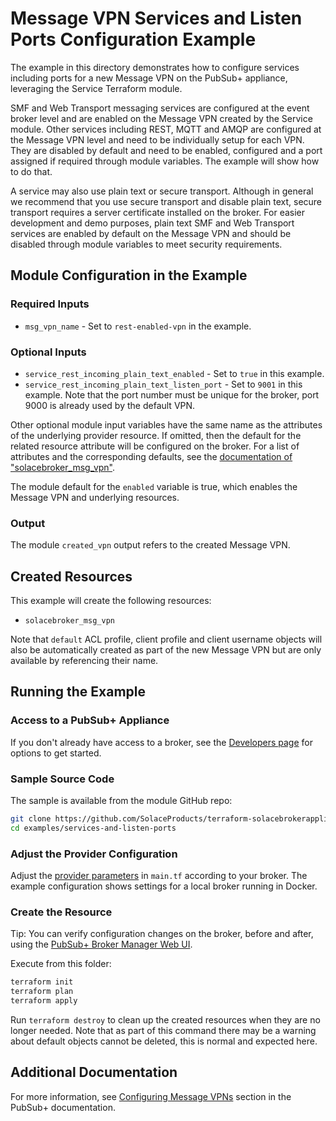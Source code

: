 # Message VPN Services and Listen Ports Configuration Example

The example in this directory demonstrates how to configure services including ports for a new Message VPN on the PubSub+ appliance, leveraging the Service Terraform module.

SMF and Web Transport messaging services are configured at the event broker level and are enabled on the Message VPN created by the Service module. Other services including REST, MQTT and AMQP are configured at the Message VPN level and need to be individually setup for each VPN. They are disabled by default and need to be enabled, configured and a port assigned if required through module variables. The example will show how to do that.

A service may also use plain text or secure transport. Although in general we recommend that you use secure transport and disable plain text, secure transport requires a server certificate installed on the broker. For easier development and demo purposes, plain text SMF and Web Transport services are enabled by default on the Message VPN and should be disabled through module variables to meet security requirements.

## Module Configuration in the Example

### Required Inputs

* `msg_vpn_name` - Set to `rest-enabled-vpn` in the example.

### Optional Inputs

* `service_rest_incoming_plain_text_enabled` - Set to `true` in this example.
* `service_rest_incoming_plain_text_listen_port` - Set to `9001` in this example. Note that the port number must be unique for the broker, port 9000 is already used by the default VPN.

Other optional module input variables have the same name as the attributes of the underlying provider resource. If omitted, then the default for the related resource attribute will be configured on the broker. For a list of attributes and the corresponding defaults, see the [documentation of "solacebroker_msg_vpn"](https://registry.terraform.io/providers/SolaceProducts/solacebrokerappliance/latest/docs/resources/msg_vpn#optional).

The module default for the `enabled` variable is true, which enables the Message VPN and underlying resources.

### Output

The module `created_vpn` output refers to the created Message VPN.

## Created Resources

This example will create the following resources:

* `solacebroker_msg_vpn`

Note that `default` ACL profile, client profile and client username objects will also be automatically created as part of the new Message VPN but are only available by referencing their name.

## Running the Example

### Access to a PubSub+ Appliance

If you don't already have access to a broker, see the [Developers page](https://www.solace.dev/) for options to get started.

### Sample Source Code

The sample is available from the module GitHub repo:

```bash
git clone https://github.com/SolaceProducts/terraform-solacebrokerappliance-service.git
cd examples/services-and-listen-ports
```

### Adjust the Provider Configuration

Adjust the [provider parameters](https://registry.terraform.io/providers/SolaceProducts/solacebrokerappliance/latest/docs#schema) in `main.tf` according to your broker. The example configuration shows settings for a local broker running in Docker.

### Create the Resource

Tip: You can verify configuration changes on the broker, before and after, using the [PubSub+ Broker Manager Web UI](https://docs.solace.com/Admin/Broker-Manager/PubSub-Manager-Overview.htm).

Execute from this folder:

```bash
terraform init
terraform plan
terraform apply
```

Run `terraform destroy` to clean up the created resources when they are no longer needed. Note that as part of this command there may be a warning about default objects cannot be deleted, this is normal and expected here.

## Additional Documentation

For more information, see [Configuring Message VPNs](https://docs.solace.com/Features/VPN/Configuring-VPNs.htm) section in the PubSub+ documentation.

